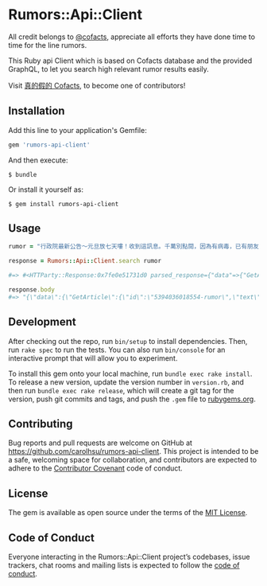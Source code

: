 # Rumors::Api::Client

All credit belongs to [@cofacts](https://github.com/cofacts), appreciate all efforts they have done time to time for the line rumors.

This Ruby api Client which is based on Cofacts database and the provided GraphQL, to let you search high relevant rumor results easily.

Visit [真的假的 Cofacts](https://beta.hackfoldr.org/cofacts), to become one of contributors!

## Installation

Add this line to your application's Gemfile:

```ruby
gem 'rumors-api-client'
```

And then execute:

    $ bundle

Or install it yourself as:

    $ gem install rumors-api-client

## Usage

```ruby
rumor = "行政院最新公告～元旦放七天嘍！收到這訊息。千萬別點閱，因為有病毒，已有朋友中獎了，請大家告訴大家!如果有收到，元旦放七天，的那個是釣魚網站，別點。"

response = Rumors::Api::Client.search rumor

#=> #<HTTParty::Response:0x7fe0e51731d0 parsed_response={"data"=>{"GetArticle"=>{"id"=>"5394036018554-rumor", "text"=>"行政院最新公告～元旦放七天嘍！收到這訊息。千萬別點閱，因為有病毒，已有朋友中獎了，請大家告訴大家!如果有收到，元旦放七天，的那個是釣魚網站，別點", "articleReplies"=>[{"reply"=>{"id"=>"5361365129457-answer", "text"=>"人事行政總處已確認，明年的元旦假期只有4天假期，顯然說法有明顯出入，且該連結的安全性受到質疑。警政署165專線表示，初步判定該點選連結不會竊取個資，而連結網站惡作劇使用JavaScript產生彈跳視窗，民眾只要關閉就不會出現，並非惡意程式。", "type"=>"RUMOR", "reference"=>"http://www.appledaily.com.tw/realtimenews/article/new/20141209/520844/"}}, {"reply"=>{"id"=>"5394036018554-answer", "text"=>"其實早在兩年前，這樣的訊息就已經開始流傳，165反詐騙專線也證實這是惡作劇網站，初判不會竊取用戶個資。", "type"=>"RUMOR","reference"=>"http://www.setn.com/News.aspx?NewsID=187698"}}, {"reply"=>{"id"=>"AV8UubqFyCdS-nWhuhVz", "text"=>"人事行政總處已確認，明年的元旦假期只有4天假期，顯然說法有明顯出入，且該連結的安全性受到質疑。早在兩年前，這樣的訊息就已經開始流傳，165反詐騙專線也證實這是惡作劇網站，不會竊取用戶個資。警政署165專線表示，而連結網站惡作劇使用JavaScript產生彈跳視窗，民眾只要關閉就不會出現，並非惡意程式。", "type"=>"RUMOR","reference"=>"http://www.appledaily.com.tw/realtimenews/article/new/20141209/520844/\nLINE釣魚訊息瘋傳　元旦放7天係假\n\nhttp://www.setn.com/News.aspx?NewsID=187698\n元旦放7天?"}}]}}}, @response=#<Net::HTTPOK 200 OK readbody=true>, @headers={"server"=>["nginx/1.11.6"], "date"=>["Fri, 21 Dec 2018 07:20:01 GMT"], "content-type"=>["application/json"], "content-length"=>["1725"], "connection"=>["close"], "vary"=>["Origin"], "strict-transport-security"=>["max-age=15768000"]}>"}}]"}}}

response.body
#=> "{\"data\":{\"GetArticle\":{\"id\":\"5394036018554-rumor\",\"text\":\"行政院最新公告～元旦放七天嘍！收到這訊息。千萬別點閱，因為有病毒，已有朋友中獎了，請大家告訴大家!如果有收到，元旦放七天，的那個是釣魚網站，別點\",\"articleReplies\":[{\"reply\":{\"id\":\"5361365129457-answer\",\"text\":\"人事行政總處已確認，明年的元旦假期只有4天假期，顯然說法有明顯出入，且該連結的安全性受到質疑。警政署165專線表示，初步判定該點選連結不會竊取個資，而連結網站惡作劇使用JavaScript產生彈跳視窗，民眾只要關閉就不會出現，並非惡意程式。\",\"type\":\"RUMOR\",\"reference\":\"http://www.appledaily.com.tw/realtimenews/article/new/20141209/520844/\"}},{\"reply\":{\"id\":\"5394036018554-answer\",\"text\":\"其實早在兩年前，這樣的訊息就已經開始流傳，165反詐騙專線也證實這是惡作劇網站，初判不會竊取用戶個資。\",\"type\":\"RUMOR\",\"reference\":\"http://www.setn.com/News.aspx?NewsID=187698\"}},{\"reply\":{\"id\":\"AV8UubqFyCdS-nWhuhVz\",\"text\":\"人事行政總處已確認，明年的元旦假期只有4天假期，顯然說法有明顯出入，且該連結的安全性受到質疑。早在兩年前，這樣的訊息就已經開始流傳，165反詐騙專線也證實這是惡作劇網站，不會竊取用戶個資。警政署165專線表示，而連結網站惡作劇使用JavaScript產生彈跳視窗，民眾只要關閉就不會出現，並非惡意程式。\",\"type\":\"RUMOR\",\"reference\":\"http://www.appledaily.com.tw/realtimenews/article/new/20141209/520844/\\nLINE釣魚訊息瘋傳　元旦放7天係假\\n\\nhttp://www.setn.com/News.aspx?NewsID=187698\\n元旦放7天?\"}}]}}}"
```

## Development

After checking out the repo, run `bin/setup` to install dependencies. Then, run `rake spec` to run the tests. You can also run `bin/console` for an interactive prompt that will allow you to experiment.

To install this gem onto your local machine, run `bundle exec rake install`. To release a new version, update the version number in `version.rb`, and then run `bundle exec rake release`, which will create a git tag for the version, push git commits and tags, and push the `.gem` file to [rubygems.org](https://rubygems.org).

## Contributing

Bug reports and pull requests are welcome on GitHub at https://github.com/carolhsu/rumors-api-client. This project is intended to be a safe, welcoming space for collaboration, and contributors are expected to adhere to the [Contributor Covenant](http://contributor-covenant.org) code of conduct.

## License

The gem is available as open source under the terms of the [MIT License](https://opensource.org/licenses/MIT).

## Code of Conduct

Everyone interacting in the Rumors::Api::Client project’s codebases, issue trackers, chat rooms and mailing lists is expected to follow the [code of conduct](https://github.com/[USERNAME]/rumors-api-client/blob/master/CODE_OF_CONDUCT.md).
